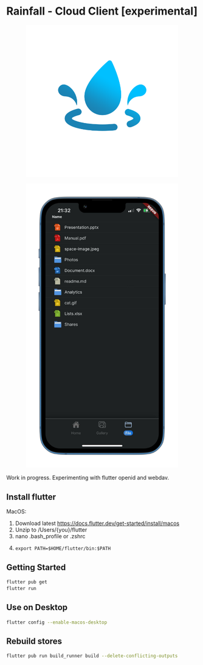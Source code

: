 # Rainfall - Cloud Client [experimental]

<p align="center">
  <img width="400" src="assets/icon/rainfall_transparent.png" />
</p>
<p align="center">
  <img width="400" src="assets/screenshots/screen1.png" />
</p>

Work in progress. Experimenting with flutter openid and webdav.

## Install flutter

MacOS:

1. Download latest https://docs.flutter.dev/get-started/install/macos
2. Unzip to /Users/{you}/flutter
3. nano .bash_profile or .zshrc
4. ```
   export PATH=$HOME/flutter/bin:$PATH
   ```

## Getting Started

```bash
flutter pub get
flutter run
```

## Use on Desktop
```bash
flutter config --enable-macos-desktop
```

## Rebuild stores

```bash
flutter pub run build_runner build --delete-conflicting-outputs
```
